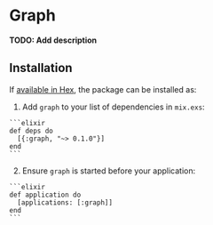 # Graph

**TODO: Add description**

## Installation

If [available in Hex](https://hex.pm/docs/publish), the package can be installed as:

  1. Add `graph` to your list of dependencies in `mix.exs`:

    ```elixir
    def deps do
      [{:graph, "~> 0.1.0"}]
    end
    ```

  2. Ensure `graph` is started before your application:

    ```elixir
    def application do
      [applications: [:graph]]
    end
    ```

